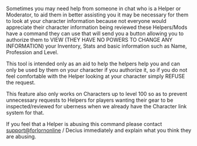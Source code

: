 ---
---
Sometimes you may need help from someone in chat who is a Helper or Moderator, to aid them in better assisting you it may be necessary for them to look at your character information because not everyone would appreciate their character information being reviewed these Helpers/Mods have a command they can use that will send you a button allowing you to authorize them to VIEW (THEY HAVE NO POWERS TO CHANGE ANY INFORMATION) your Inventory, Stats and basic information such as Name, Profession and Level.

This tool is intended only as an aid to help the helpers help you and can only be used by them on your character if you authorize it, so if you do not feel comfortable with the Helper looking at your character simply REFUSE the request.

This feature also only works on Characters up to level 100 so as to prevent unnecessary requests to Helpers for players wanting their gear to be inspected/reviewed for uberness when we already have the Character link system for that.

If you feel that a Helper is abusing this command please contact [support@forlornonline](mailto:support@forlornonline) / Decius immediately and explain what you think they are abusing.